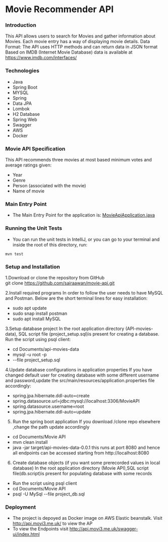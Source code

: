 # Movie Recommender API 

### Introduction

This API allows users to search for Movies and gather information about Movies.
Each movie entry has a way of displaying movie details.
Data Format: The API uses HTTP methods and can return data in JSON format
Based on IMDB (Internet Movie Database) data is available at https://www.imdb.com/interfaces/

### Technologies
- Java
- Spring Boot
- MYSQL
- Spring 
- Data JPA
- Lombok
- H2 Database
- Spring Web
- Swagger
- AWS
- Docker

### Movie API Specification
This API recommends three movies at most based minimum votes and average ratings given:
- Year
- Genre
- Person (associated with the movie)
- Name of movie

### Main Entry Point
- The Main Entry Point for the application is: [MovieApiApplication.java](src/main/java/com/ssp/movie/api/MovieApiApplication.java)

### Running the Unit Tests
- You can run the unit tests in IntelliJ, or you can go to your terminal and inside the root of this directory, run:

`mvn test`

### Setup and Installation

1.Download or clone the repository from GitHub	
git clone https://github.com/sairaawan/movie-api.git

2.Install required programs
In order to follow the user needs to have MySQL and Postman. Below are the short terminal lines for easy installation:
- sudo apt update
- sudo snap install postman
- sudo apt install MySQL

3.Setup database project
In the root application directory (API-movies-data), SQL script file (project_setup.sql)is present for creating a database. Run the script using psql client:
- cd Documents/api-movies-data
- mysql -u root -p
- --file project_setup.sql

4.Update database configurations in application properties
If you have changed default user for creating database with some different username and password,update the src/main/resources/application.properties file accordingly:
- spring.jpa.hibernate.ddl-auto=create 
- spring.datasource.url=jdbc:mysql://localhost:3306/MovieAPI
- spring.datasource.username=root
- spring.jpa.hibernate.ddl-auto=update

5. Run the spring boot application
If you download /clone repo elsewhere ,change the path update accordingly
- cd Documents/Movie API
- mvn clean install
- java -jar target/api-movies-data-0.0.1
this runs at port 8080 and hence all  endpoints can be accessed starting from http://localhost:8080

6. Create database objects (if you want some prerecorded  values in local database)
In the root application directory (Movie API),SQL script file(db.script)is present for populating database with some records
- Run the script using psql client
- cd Documents/Movie API
- psql -U MySql --file project_db.sql

### Deployment
- The project is depoyed as Docker image on AWS Elastic beanstalk. Visit http://api.movi3.me.uk/ to view the AP
- To view the Endpoints visit  http://api.movi3.me.uk/swagger-ui/index.html


